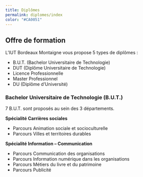 ```yaml
---
title: Diplômes
permalink: diplomes/index
color: "#CA0051"
---
```


## Offre de formation
L’IUT Bordeaux Montaigne vous propose 5 types de diplômes :

* B.U.T. (Bachelor Universitaire de Technologie)
* DUT (Diplôme Universitaire de Technologie)
* Licence Professionnelle
* Master Professionnel
* DU (Diplôme d’Université)

### Bachelor Universitaire de Technologie (B.U.T.)

7 B.U.T. sont proposés au sein des 3 départements.

**Spécialité Carrières sociales**
* Parcours Animation sociale et socioculturelle
* Parcours Villes et territoires durables

**Spécialité Information – Communication**
* Parcours Communication des organisations
* Parcours Information numérique dans les organisations
* Parcours Métiers du livre et du patrimoine
* Parcours Publicité
